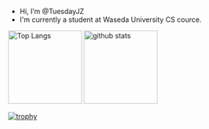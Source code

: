 - Hi, I’m @TuesdayJZ
- I'm currently a student at Waseda University CS cource.

<p align="left"> 
  <img alt="Top Langs" height="150px" src="https://github-readme-stats.vercel.app/api/top-langs/?username=TuesdayJZ&layout=compact&count_private=true&show_icons=true&theme=onedark" />
  <img alt="github stats" height="150px" src="https://github-readme-stats.vercel.app/api?username=TuesdayJZ&count_private=true&show_icons=true&show_icons=true&theme=onedark" />
</p>

[![trophy](https://github-profile-trophy.vercel.app/?username=TuesdayJZ&theme=onedark&column=7
)](https://github.com/ryo-ma/github-profile-trophy)

